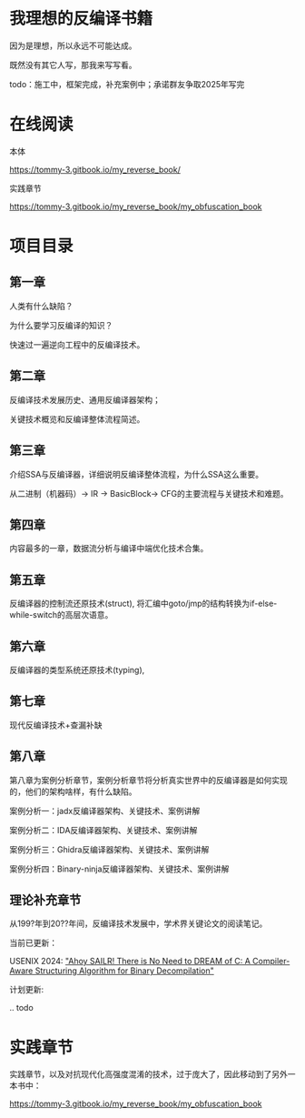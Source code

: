 # 我理想的反编译书籍

因为是理想，所以永远不可能达成。

既然没有其它人写，那我来写写看。

todo：施工中，框架完成，补充案例中；承诺群友争取2025年写完

# 在线阅读

本体

https://tommy-3.gitbook.io/my_reverse_book/

实践章节

https://tommy-3.gitbook.io/my_reverse_book/my_obfuscation_book

# 项目目录

## 第一章

人类有什么缺陷？

为什么要学习反编译的知识？

快速过一遍逆向工程中的反编译技术。

## 第二章

反编译技术发展历史、通用反编译器架构；

关键技术概览和反编译整体流程简述。

## 第三章

介绍SSA与反编译器，详细说明反编译整体流程，为什么SSA这么重要。

从二进制（机器码）→ IR → BasicBlock→ CFG的主要流程与关键技术和难题。

## 第四章

内容最多的一章，数据流分析与编译中端优化技术合集。

## 第五章

反编译器的控制流还原技术(struct), 将汇编中goto/jmp的结构转换为if-else-while-switch的高层次语意。

## 第六章

反编译器的类型系统还原技术(typing),

## 第七章

现代反编译技术+查漏补缺

## 第八章

第八章为案例分析章节，案例分析章节将分析真实世界中的反编译器是如何实现的，他们的架构啥样，有什么缺陷。

案例分析一：jadx反编译器架构、关键技术、案例讲解

案例分析二：IDA反编译器架构、关键技术、案例讲解

案例分析三：Ghidra反编译器架构、关键技术、案例讲解

案例分析四：Binary-ninja反编译器架构、关键技术、案例讲解

## 理论补充章节

从199?年到20??年间，反编译技术发展中，学术界关键论文的阅读笔记。

当前已更新：

USENIX 2024: ["Ahoy SAILR! There is No Need to DREAM of C:
A Compiler-Aware Structuring Algorithm for Binary Decompilation"](https://www.zionbasque.com/files/publications/sailr_usenix24.pdf)

计划更新:

.. todo

# 实践章节

实践章节，以及对抗现代化高强度混淆的技术，过于庞大了，因此移动到了另外一本书中：

https://tommy-3.gitbook.io/my_reverse_book/my_obfuscation_book



